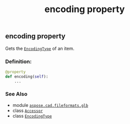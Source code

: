 ﻿---
title: encoding property
second_title: Aspose.CAD for Python via .NET API References
description: 
type: docs
weight: 140
url: /python-net/aspose.cad.fileformats.glb/accessor/encoding/
is_root: false
---

## encoding property


Gets the [`EncodingType`](/cad/python-net/aspose.cad.fileformats.glb/encodingtype) of an item.
### Definition:
```python
@property
def encoding(self):
    ...
```

### See Also
* module [`aspose.cad.fileformats.glb`](../../)
* class [`Accessor`](/cad/python-net/aspose.cad.fileformats.glb/accessor)
* class [`EncodingType`](/cad/python-net/aspose.cad.fileformats.glb/encodingtype)
